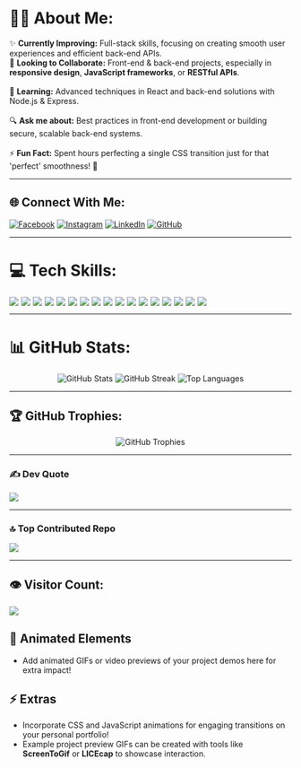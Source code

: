 # 👨‍💻 About Me:
✨ **Currently Improving:** Full-stack skills, focusing on creating smooth user experiences and efficient back-end APIs.<br>
🤝 **Looking to Collaborate:** Front-end & back-end projects, especially in **responsive design**, **JavaScript frameworks**, or **RESTful APIs**.<br>  
🌱 **Learning:** Advanced techniques in React and back-end solutions with Node.js & Express.<br>  
🔍 **Ask me about:** Best practices in front-end development or building secure, scalable back-end systems.<br>  
⚡ **Fun Fact:** Spent hours perfecting a single CSS transition just for that 'perfect' smoothness! 🎨

---

## 🌐 Connect With Me:
[![Facebook](https://img.shields.io/badge/Facebook-%231877F2.svg?style=for-the-badge&logo=facebook&logoColor=white)](https://facebook.com/YOUR_USERNAME) 
[![Instagram](https://img.shields.io/badge/Instagram-%23E4405F.svg?style=for-the-badge&logo=instagram&logoColor=white)](https://instagram.com/YOUR_USERNAME)
[![LinkedIn](https://img.shields.io/badge/LinkedIn-%230A66C2.svg?style=for-the-badge&logo=linkedin&logoColor=white)](https://linkedin.com/in/YOUR_USERNAME)
[![GitHub](https://img.shields.io/badge/GitHub-%23121011.svg?style=for-the-badge&logo=github&logoColor=white)](https://github.com/YOUR_USERNAME)

---

# 💻 Tech Skills:
<div style="display: flex; flex-wrap: wrap; gap: 5px;">
  <img src="https://img.shields.io/badge/C-%2300599C.svg?style=for-the-badge&logo=c&logoColor=white" />
  <img src="https://img.shields.io/badge/C%23-%23239120.svg?style=for-the-badge&logo=csharp&logoColor=white" />
  <img src="https://img.shields.io/badge/C++-%2300599C.svg?style=for-the-badge&logo=c%2B%2B&logoColor=white" />
  <img src="https://img.shields.io/badge/JavaScript-%23323330.svg?style=for-the-badge&logo=javascript&logoColor=%23F7DF1E" />
  <img src="https://img.shields.io/badge/Java-%23ED8B00.svg?style=for-the-badge&logo=openjdk&logoColor=white" />
  <img src="https://img.shields.io/badge/HTML5-%23E34F26.svg?style=for-the-badge&logo=html5&logoColor=white" />
  <img src="https://img.shields.io/badge/CSS3-%231572B6.svg?style=for-the-badge&logo=css3&logoColor=white" />
  <img src="https://img.shields.io/badge/.Net-%235C2D91.svg?style=for-the-badge&logo=.net&logoColor=white" />
  <img src="https://img.shields.io/badge/React-%2320232a.svg?style=for-the-badge&logo=react&logoColor=%2361DAFB" />
  <img src="https://img.shields.io/badge/Redux-%23593d88.svg?style=for-the-badge&logo=redux&logoColor=white" />
  <img src="https://img.shields.io/badge/Next.js-%23000000.svg?style=for-the-badge&logo=next.js&logoColor=white" />
  <img src="https://img.shields.io/badge/Bootstrap-%238511FA.svg?style=for-the-badge&logo=bootstrap&logoColor=white" />
  <img src="https://img.shields.io/badge/MySQL-%234479A1.svg?style=for-the-badge&logo=mysql&logoColor=white" />
  <img src="https://img.shields.io/badge/MongoDB-%234ea94b.svg?style=for-the-badge&logo=mongodb&logoColor=white" />
  <img src="https://img.shields.io/badge/Git-%23F05033.svg?style=for-the-badge&logo=git&logoColor=white" />
  <img src="https://img.shields.io/badge/GitLab-%23181717.svg?style=for-the-badge&logo=gitlab&logoColor=white" />
  <img src="https://img.shields.io/badge/GitHub-%23121011.svg?style=for-the-badge&logo=github&logoColor=white" />
</div>

---

# 📊 GitHub Stats:
<div align="center">
  <img src="https://github-readme-stats.vercel.app/api?username=codewith-rawad&theme=radical&hide_border=true&show_icons=true" alt="GitHub Stats" />
  <img src="https://github-readme-streak-stats.herokuapp.com/?user=codewith-rawad&theme=radical&hide_border=true" alt="GitHub Streak" />
  <img src="https://github-readme-stats.vercel.app/api/top-langs/?username=codewith-rawad&theme=radical&hide_border=true&layout=compact" alt="Top Languages" />
</div>

---

## 🏆 GitHub Trophies:
<p align="center">
  <img src="https://github-profile-trophy.vercel.app/?username=codewith-rawad&theme=gruvbox&no-frame=true&margin-w=4" alt="GitHub Trophies"/>
</p>

---

### ✍️ Dev Quote
![](https://quotes-github-readme.vercel.app/api?type=horizontal&theme=radical)

---

### 🔝 Top Contributed Repo
![](https://github-contributor-stats.vercel.app/api?username=codewith-rawad&limit=5&theme=dark&combine_all_yearly_contributions=true)

---

## 👁️ Visitor Count:
[![](https://visitcount.itsvg.in/api?id=codewith-rawad&icon=0&color=6)](https://visitcount.itsvg.in)

## 🎥 Animated Elements
- Add animated GIFs or video previews of your project demos here for extra impact!
  
## ⚡ Extras
- Incorporate CSS and JavaScript animations for engaging transitions on your personal portfolio!
- Example project preview GIFs can be created with tools like **ScreenToGif** or **LICEcap** to showcase interaction.

